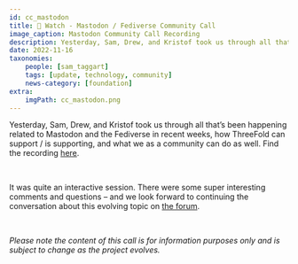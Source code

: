 ```yaml
---
id: cc_mastodon
title: 👀 Watch - Mastodon / Fediverse Community Call
image_caption: Mastodon Community Call Recording
description: Yesterday, Sam, Drew, and Kristof took us through all that’s been happening related to Mastodon and the Fediverse in recent weeks, how ThreeFold can support / is supporting, and what we as a community can do as well.
date: 2022-11-16
taxonomies:
    people: [sam_taggart]
    tags: [update, technology, community]
    news-category: [foundation]
extra:
    imgPath: cc_mastodon.png
---
```


Yesterday, Sam, Drew, and Kristof took us through all that’s been happening related to Mastodon and the Fediverse in recent weeks, how ThreeFold can support / is supporting, and what we as a community can do as well. Find the recording [here](https://forum.threefold.io/t/mastodon-the-fediverse-community-call-recording/3522).

<br/>

It was quite an interactive session. There were some super interesting comments and questions – and we look forward to continuing the conversation about this evolving topic on [the forum](https://forum.threefold.io/c/threefold-grid-utilization/fediverse/).

<br/>

_Please note the content of this call is for information purposes only and is subject to change as the project evolves._